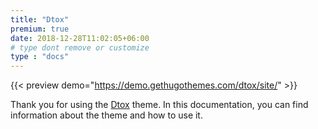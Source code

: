 ```yaml
---
title: "Dtox"
premium: true
date: 2018-12-28T11:02:05+06:00 
# type dont remove or customize
type : "docs"
---
```


{{< preview demo="https://demo.gethugothemes.com/dtox/site/" >}}

Thank you for using the [Dtox](https://gethugothemes.com/products/dtox/) theme. In this documentation, you can find information about the theme and how to use it.
